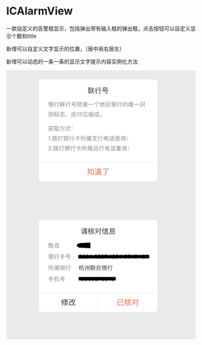 # ICAlarmView
一款自定义的告警框显示，包括弹出带有输入框的弹出框，点击按钮可以自定义显示个数和title

新增可以自定义文字显示的位置，（居中局右居左）

新增可以动态的一条一条的显示文字提示内容实例化方法

![结果示例图片](https://github.com/KirstenDunst/ICAlarmView/blob/master/结果显示.png)
